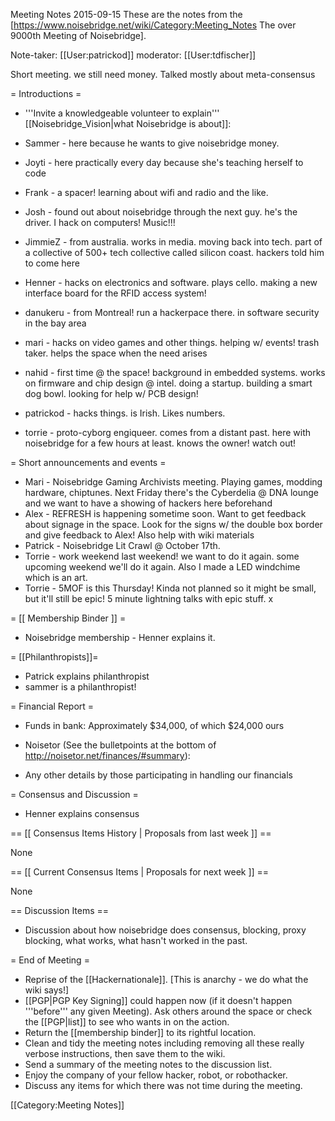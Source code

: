 Meeting Notes 2015-09-15 
 These are the notes from the [https://www.noisebridge.net/wiki/Category:Meeting_Notes The over 9000th Meeting of Noisebridge]. 


Note-taker: [[User:patrickod]]
moderator: [[User:tdfischer]]

Short meeting. we still need money. Talked mostly about meta-consensus

= Introductions =

* '''Invite a knowledgeable volunteer to explain''' [[Noisebridge_Vision|what Noisebridge is about]]:

* Sammer - here because he wants to give noisebridge money.
* Joyti - here practically every day because she's teaching herself to code
* Frank - a spacer! learning about wifi and radio and the like.
* Josh - found out about noisebridge through the next guy. he's the driver. I hack on computers! Music!!!
* JimmieZ - from australia. works in media. moving back into tech. part of a collective of 500+ tech collective called silicon coast. hackers told him to come here
* Henner - hacks on electronics and software. plays cello. making a new interface board for the RFID access system!
* danukeru - from Montreal! run a hackerpace there. in software security in the bay area
* mari - hacks on video games and other things. helping w/ events! trash taker. helps the space when the need arises
* nahid - first time @ the space! background in embedded systems. works on firmware and chip design @ intel. doing a startup. building a smart dog bowl. looking for help w/ PCB design!
* patrickod - hacks things. is Irish. Likes numbers. 
* torrie - proto-cyborg engiqueer. comes from a distant past. here with noisebridge for a few hours at least. knows the owner! watch out!


= Short announcements and events =

* Mari - Noisebridge Gaming Archivists meeting. Playing games, modding hardware, chiptunes. Next Friday there's the Cyberdelia @ DNA lounge and we want to have a showing of hackers here beforehand
* Alex - REFRESH is happening sometime soon. Want to get feedback about signage in the space. Look for the signs w/ the double box border and give feedback to Alex! Also help with wiki materials
* Patrick - Noisebridge Lit Crawl @ October 17th. 
* Torrie - work weekend last weekend! we want to do it again. some upcoming weekend we'll do it again. Also I made a LED windchime which is an art.
* Torrie - 5MOF is this Thursday! Kinda not planned so it might be small, but it'll still be epic! 5 minute lightning talks with epic stuff. x

= [[ Membership Binder ]] =

* Noisebridge membership - Henner explains it.

= [[Philanthropists]]=

* Patrick explains philanthropist
* sammer is a philanthropist!


= Financial Report =
* Funds in bank: Approximately $34,000, of which $24,000 ours

* Noisetor (See the bulletpoints at the bottom of http://noisetor.net/finances/#summary):
* Any other details by those participating in handling our financials

= Consensus and Discussion =

* Henner explains consensus

== [[ Consensus Items History | Proposals from last week ]] ==

None

== [[ Current Consensus Items | Proposals for next week ]] ==

None

== Discussion Items ==

* Discussion about how noisebridge does consensus, blocking, proxy blocking, what works, what hasn't worked in the past.

= End of Meeting =

* Reprise of the [[Hackernationale]]. [This is anarchy - we do what the wiki says!]
* [[PGP|PGP Key Signing]] could happen now (if it doesn't happen '''before''' any given Meeting).  Ask others around the space or check the [[PGP|list]] to see who wants in on the action.
* Return the [[membership binder]] to its rightful location.
* Clean and tidy the meeting notes including removing all these really verbose instructions, then save them to the wiki.
* Send a summary of the meeting notes to the discussion list.
* Enjoy the company of your fellow hacker, robot, or robothacker.
* Discuss any items for which there was not time during the meeting.

[[Category:Meeting Notes]]